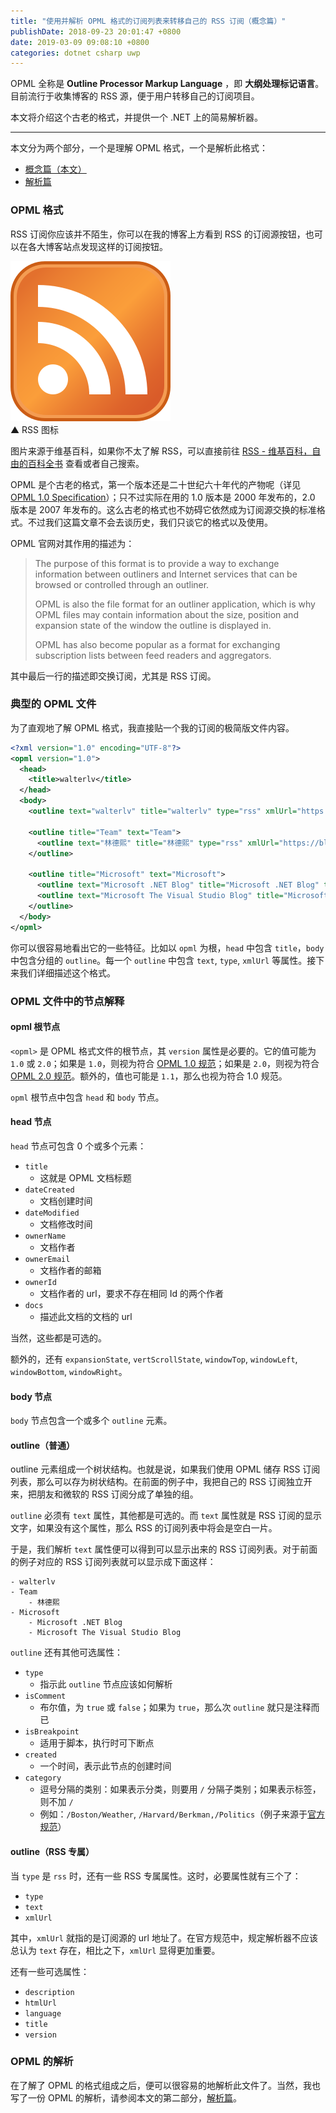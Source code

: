 ```yaml
---
title: "使用并解析 OPML 格式的订阅列表来转移自己的 RSS 订阅（概念篇）"
publishDate: 2018-09-23 20:01:47 +0800
date: 2019-03-09 09:08:10 +0800
categories: dotnet csharp uwp
---
```


OPML 全称是 **Outline Processor Markup Language** ，即 **大纲处理标记语言**。目前流行于收集博客的 RSS 源，便于用户转移自己的订阅项目。

本文将介绍这个古老的格式，并提供一个 .NET 上的简易解析器。

---

本文分为两个部分，一个是理解 OPML 格式，一个是解析此格式：

- [概念篇（本文）](/post/using-opml-for-rss-migrating.html)
- [解析篇](/post/deserialize-opml-using-dotnet.html)

<div id="toc"></div>

### OPML 格式

RSS 订阅你应该并不陌生，你可以在我的博客上方看到 RSS 的订阅源按钮，也可以在各大博客站点发现这样的订阅按钮。

![RSS 图标](/static/posts/2018-09-23-feed-icon.svg)  
▲ RSS 图标

图片来源于维基百科，如果你不太了解 RSS，可以直接前往 [RSS - 维基百科，自由的百科全书](https://zh.wikipedia.org/wiki/RSS) 查看或者自己搜索。

OPML 是个古老的格式，第一个版本还是二十世纪六十年代的产物呢（详见 [OPML 1.0 Specification](http://dev.opml.org/spec1.html)）；只不过实际在用的 1.0 版本是 2000 年发布的，2.0 版本是 2007 年发布的。这么古老的格式也不妨碍它依然成为订阅源交换的标准格式。不过我们这篇文章不会去谈历史，我们只谈它的格式以及使用。

OPML 官网对其作用的描述为：

> The purpose of this format is to provide a way to exchange information between outliners and Internet services that can be browsed or controlled through an outliner.
> 
> OPML is also the file format for an outliner application, which is why OPML files may contain information about the size, position and expansion state of the window the outline is displayed in.
> 
> OPML has also become popular as a format for exchanging subscription lists between feed readers and aggregators.

其中最后一行的描述即交换订阅，尤其是 RSS 订阅。

### 典型的 OPML 文件

为了直观地了解 OPML 格式，我直接贴一个我的订阅的极简版文件内容。

```xml
<?xml version="1.0" encoding="UTF-8"?>
<opml version="1.0">
  <head>
    <title>walterlv</title>
  </head>
  <body>
    <outline text="walterlv" title="walterlv" type="rss" xmlUrl="https://blog.walterlv.com/feed.xml" htmlUrl="https://blog.walterlv.com/" />

    <outline title="Team" text="Team">
      <outline text="林德熙" title="林德熙" type="rss" xmlUrl="https://blog.lindexi.com/feed.xml" htmlUrl="https://blog.lindexi.com/" />
    </outline>

    <outline title="Microsoft" text="Microsoft">
      <outline text="Microsoft .NET Blog" title="Microsoft .NET Blog" type="rss" xmlUrl="https://blogs.msdn.microsoft.com/dotnet/feed/"/>
      <outline text="Microsoft The Visual Studio Blog" title="Microsoft The Visual Studio Blog" type="rss" xmlUrl="https://blogs.msdn.microsoft.com/visualstudio/feed/"/>
    </outline>
  </body>
</opml>
```

你可以很容易地看出它的一些特征。比如以 `opml` 为根，`head` 中包含 `title`，`body` 中包含分组的 `outline`。每一个 `outline` 中包含 `text`, `type`, `xmlUrl` 等属性。接下来我们详细描述这个格式。

### OPML 文件中的节点解释

#### opml 根节点

`<opml>` 是 OPML 格式文件的根节点，其 `version` 属性是必要的。它的值可能为 `1.0` 或 `2.0`；如果是 `1.0`，则视为符合 [OPML 1.0 规范](http://dev.opml.org/spec1.html)；如果是 `2.0`，则视为符合 [OPML 2.0 规范](http://dev.opml.org/spec2.html)。额外的，值也可能是 `1.1`，那么也视为符合 1.0 规范。

`opml` 根节点中包含 `head` 和 `body` 节点。

#### head 节点

`head` 节点可包含 0 个或多个元素：

- `title`
    - 这就是 OPML 文档标题
- `dateCreated`
    - 文档创建时间
- `dateModified`
    - 文档修改时间
- `ownerName`
    - 文档作者
- `ownerEmail`
    - 文档作者的邮箱
- `ownerId`
    - 文档作者的 url，要求不存在相同 Id 的两个作者
- `docs`
    - 描述此文档的文档的 url

当然，这些都是可选的。

额外的，还有 `expansionState`, `vertScrollState`, `windowTop`, `windowLeft`, `windowBottom`, `windowRight`。

#### body 节点

`body` 节点包含一个或多个 `outline` 元素。

#### outline（普通）

outline 元素组成一个树状结构。也就是说，如果我们使用 OPML 储存 RSS 订阅列表，那么可以存为树状结构。在前面的例子中，我把自己的 RSS 订阅独立开来，把朋友和微软的 RSS 订阅分成了单独的组。

`outline` 必须有 `text` 属性，其他都是可选的。而 `text` 属性就是 RSS 订阅的显示文字，如果没有这个属性，那么 RSS 的订阅列表中将会是空白一片。

于是，我们解析 `text` 属性便可以得到可以显示出来的 RSS 订阅列表。对于前面的例子对应的 RSS 订阅列表就可以显示成下面这样：

```
- walterlv
- Team
    - 林德熙
- Microsoft
    - Microsoft .NET Blog
    - Microsoft The Visual Studio Blog
```

`outline` 还有其他可选属性：

- `type`
    - 指示此 `outline` 节点应该如何解析
- `isComment`
    - 布尔值，为 `true` 或 `false`；如果为 `true`，那么次 `outline` 就只是注释而已
- `isBreakpoint`
    - 适用于脚本，执行时可下断点
- `created`
    - 一个时间，表示此节点的创建时间
- `category`
    - 逗号分隔的类别：如果表示分类，则要用 `/` 分隔子类别；如果表示标签，则不加 `/`
    - 例如：`/Boston/Weather`, `/Harvard/Berkman,/Politics`（例子来源于[官方规范](http://dev.opml.org/spec2.html)）

#### outline（RSS 专属）

当 `type` 是 `rss` 时，还有一些 RSS 专属属性。这时，必要属性就有三个了：

- `type`
- `text`
- `xmlUrl`

其中，`xmlUrl` 就指的是订阅源的 url 地址了。在官方规范中，规定解析器不应该总认为 `text` 存在，相比之下，`xmlUrl` 显得更加重要。

还有一些可选属性：

- `description`
- `htmlUrl`
- `language`
- `title`
- `version`

### OPML 的解析

在了解了 OPML 的格式组成之后，便可以很容易的地解析此文件了。当然，我也写了一份 OPML 的解析，请参阅本文的第二部分，[解析篇](/post/deserialize-opml-using-dotnet.html)。
